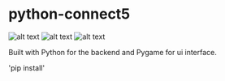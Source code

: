# python-connect5

![alt text](https://github.com/[DavidofOrange]/[python-connect5]/blob/[branch]/readmeimg/c5.PNG?raw=true)
![alt text](http://url/to/readmeimg/c5.PNG)
![alt text](http://url/to/readmeimg/menu.PNG)

Built with Python for the backend and Pygame for ui interface.

'pip install'
